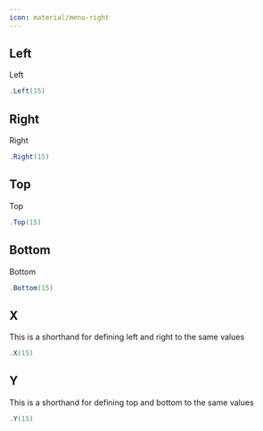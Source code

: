 ```yaml
---
icon: material/menu-right
---
```


## Left
Left
```csharp
.Left(15)
```

## Right
Right
```csharp
.Right(15)
```

## Top
Top
```csharp
.Top(15)
```

## Bottom
Bottom
```csharp
.Bottom(15)
```

## X
This is a shorthand for defining left and right to the same values
```csharp
.X(15)
```

## Y
This is a shorthand for defining top and bottom to the same values
```csharp
.Y(15)
```

